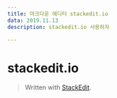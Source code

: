 ```yaml
---
title: 마크다운 에디터 stackedit.io
data: 2019.11.13
description: stackedit.io 사용하자

---
```

# stackedit.io 



> Written with [StackEdit](https://stackedit.io/).
<!--stackedit_data:
eyJoaXN0b3J5IjpbLTM3MDIwNjAyNF19
-->